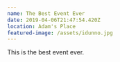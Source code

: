```yaml
---
name: The Best Event Ever
date: 2019-04-06T21:47:54.420Z
location: Adam's Place
featured-image: /assets/idunno.jpg
---
```

This is the best event ever.
